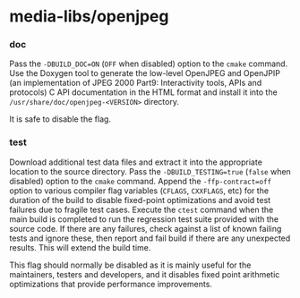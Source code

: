 # media-libs/openjpeg

### doc
Pass the `-DBUILD_DOC=ON` (`OFF` when disabled) option to the `cmake` command. Use the Doxygen tool to generate the low-level OpenJPEG and OpenJPIP (an implementation of JPEG 2000 Part9: Interactivity tools, APIs and protocols) C API documentation in the HTML format and install it into the `/usr/share/doc/openjpeg-<VERSION>` directory.

It is safe to disable the flag.

### test
Download additional test data files and extract it into the appropriate location to the source directory. Pass the `-DBUILD_TESTING=true` (`false` when disabled) option to the `cmake` command. Append the `-ffp-contract=off` option to various compiler flag variables (`CFLAGS`, `CXXFLAGS`, etc) for the duration of the build to disable fixed-point optimizations and avoid test failures due to fragile test cases. Execute the `ctest` command when the main build is completed to run the regression test suite provided with the source code. If there are any failures, check against a list of known failing tests and ignore these, then report and fail build if there are any unexpected results. This will extend the build time.

This flag should normally be disabled as it is mainly useful for the maintainers, testers and developers, and it disables fixed point arithmetic optimizations that provide performance improvements.
